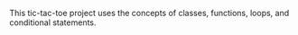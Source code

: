 This tic-tac-toe project uses the concepts of classes, functions, loops, and conditional statements.
